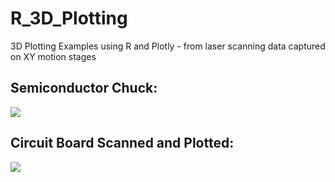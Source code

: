 # R_3D_Plotting
3D Plotting Examples using R and Plotly - from laser scanning data captured on XY motion stages

## Semiconductor Chuck:

[![](https://github.com/dunhampa/R_3D_Scanner_Plotting/blob/master/content/Chuck3DScan.png)](#)

## Circuit Board Scanned and Plotted:

[![](https://github.com/dunhampa/R_3D_Scanner_Plotting/blob/master/content/Board3DScan.png)](#)

